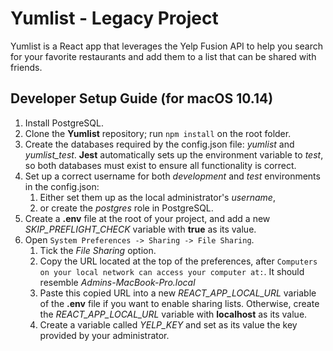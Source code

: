 # Yumlist - Legacy Project

Yumlist is a React app that leverages the Yelp Fusion API to help you search for your favorite restaurants and add them to a list that can be shared with friends.

## Developer Setup Guide (for macOS 10.14)

1. Install PostgreSQL.
2. Clone the **Yumlist** repository; run `npm install` on the root folder.
3. Create the databases required by the config.json file: *yumlist* and *yumlist_test*. **Jest** automatically sets up the environment variable to *test*, so both databases must exist to ensure all functionality is correct.
4. Set up a correct username for both *development* and *test* environments in the config.json:
   1. Either set them up as the local administrator's *username*,
   2. or create the *postgres* role in PostgreSQL.
5. Create a **.env** file at the root of your project, and add a new *SKIP_PREFLIGHT_CHECK* variable with **true** as its value.
6. Open `System Preferences -> Sharing -> File Sharing`.
   1. Tick the *File Sharing* option.
   2. Copy the URL located at the top of the preferences, after `Computers on your local network can access your computer at:`. It should resemble *Admins-MacBook-Pro.local*
   3. Paste this copied URL into a new *REACT_APP_LOCAL_URL* variable of the **.env** file if you want to enable sharing lists. Otherwise, create the *REACT_APP_LOCAL_URL* variable with **localhost** as its value.
   4. Create a variable called *YELP_KEY* and set as its value the key provided by your administrator.